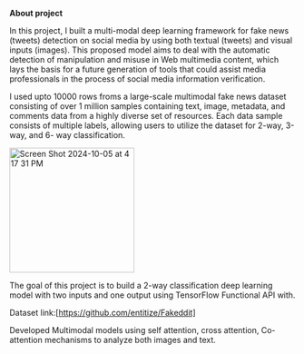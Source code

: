 **About project**

In this project, I built a multi-modal deep learning framework for fake news (tweets) detection on social media by using both textual (tweets) and visual inputs (images). This proposed model aims to deal with the automatic detection of manipulation and misuse in Web multimedia content, which lays the basis for a future generation of tools that could assist media professionals in the process of social media information verification.

I used upto 10000 rows froms a large-scale multimodal fake news dataset consisting of over 1 million samples containing text, image, metadata, and comments data from a highly diverse set of resources. Each data sample consists of multiple labels, allowing users to utilize the dataset for 2-way, 3-way, and 6- way classification.

<img width="220" alt="Screen Shot 2024-10-05 at 4 17 31 PM" src="https://github.com/user-attachments/assets/2e5400d6-9d61-41b3-932c-87472862dbfe">

The goal of this project is to build a 2-way classification deep learning model with two inputs and one output using TensorFlow Functional API with.

Dataset link:[https://github.com/entitize/Fakeddit]

Developed Multimodal models using self attention, cross attention, Co-attention mechanisms to analyze both images and text.
